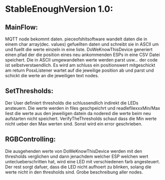 # StableEnoughVersion 1.0:
## MainFlow:
MQTT node bekommt daten.
pieceofshitsoftware wandelt daten die in einem char array(dec. values) gefuellten daten und schreibt sie in ASCII um und fuellt die werte einzeln in eine liste.
DoWeKnowThisDevice generiert einen pfad der die position eines neu ankommenden ESPs in eine CSV Datei speichert. Die in ASCII umgewandelten werte werden parst usw... der code ist selbstverstaendlich. Es wird am schluss ein positionswert mitgeschickt am return
PosxListener wartet auf die jeweilige position ab und parst und schickt die werte an die jeweiligen text nodes.
## SetThresholds:
Der User definiert thresholds die schlussendlich indirekt die LEDs ansteuern. Die werte werden in files geschpeichrt und readlefilexxxMin/Max liest die werte aus den jeweiligen datein da nodered die werte beim neu aufstarten nicht speichert. VerifyTheThresholds schaut dass die Min werte nicht ueber den Max werten sind. Sonst wird ein error geschrieben.
## RGBControlling:
Die ausgehenden werte von DoWeKnowThisDevice werden mit den thresholds verglichen und dann jenachdem welcher ESP welchen wert unter/ueberschritten hat, wird eine LED mit verschiedenen farb angesteuert. Der rest sorgt dafuer, dass die LED nicht aufhoert zu blinken, solang die werte nicht in den thresholds sind. Grobe beschreibung aller nodes.
